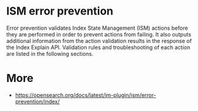 # ISM error prevention
Error prevention validates Index State Management (ISM) actions before they are performed in order to prevent actions from failing. It also outputs additional information from the action validation results in the response of the Index Explain API. Validation rules and troubleshooting of each action are listed in the following sections.

# More
- https://opensearch.org/docs/latest/im-plugin/ism/error-prevention/index/